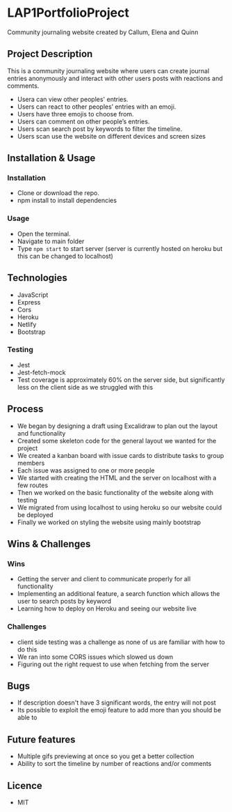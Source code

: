 
# LAP1PortfolioProject
Community journaling website created by Callum, Elena and Quinn


## Project Description
This is a community journaling website where users can create journal entries anonymously and interact with other users posts with reactions and comments.

- Usera can view other peoples' entries.  
- Users can react to other peoples’ entries with an emoji.  
- Users have three emojis to choose from.  
- Users can comment on other people’s entries.  
- Users scan search post by keywords to filter the timeline. 
- Users scan use the website on different devices and screen sizes  
## 

## Installation & Usage

### Installation

* Clone or download the repo.
* npm install to install dependencies


### Usage

* Open the terminal.
* Navigate to main folder
* Type `npm start` to start server (server is currently hosted on heroku but this can be changed to localhost)

## Technologies

* JavaScript
* Express
* Cors
* Heroku
* Netlify
* Bootstrap


### Testing

* Jest
* Jest-fetch-mock
* Test coverage is approximately 60% on the server side, but significantly less on the client side as we struggled with this


## Process
* We began by designing a draft using Excalidraw to plan out the layout and functionality
* Created some skeleton code for the general layout we wanted for the project
* We created a kanban board with issue cards to distribute tasks to group members
* Each issue was assigned to one or more people
* We started with creating the HTML and the server on localhost with a few routes
* Then we worked on the basic functionality of the website along with testing
* We migrated from using localhost to using heroku so our website could be deployed
* Finally we worked on styling the website using mainly bootstrap


## Wins & Challenges

### Wins
* Getting the server and client to communicate properly for all functionality
* Implementing an additional feature, a search function which allows the user to search posts by keyword
* Learning how to deploy on Heroku and seeing our website live



### Challenges
* client side testing was a challenge as none of us are familiar with how to do this
* We ran into some CORS issues which slowed us down
* Figuring out the right request to use when fetching from the server


## Bugs
* If description doesn't have 3 significant words, the entry will not post
* Its possible to exploit the emoji feature to add more than you should be able to

## Future features
* Multiple gifs previewing at once so you get a better collection
* Ability to sort the timeline by number of reactions and/or comments


## Licence
* MIT

